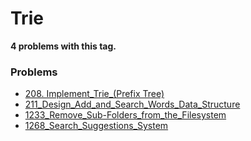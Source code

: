 # Trie

**4 problems with this tag.**

### Problems

- [208. Implement_Trie_(Prefix Tree)](..\..\Problems\208_Implement_Trie_(Prefix_Tree).py)
- [211_Design_Add_and_Search_Words_Data_Structure](..\..\Problems\211_Design_Add_and_Search_Words_Data_Structure.py)
- [1233_Remove_Sub-Folders_from_the_Filesystem](..\..\Problems\1233_Remove_Sub-Folders_from_the_Filesystem.py)
- [1268_Search_Suggestions_System](..\..\Problems\1268_Search_Suggestions_System.py)
